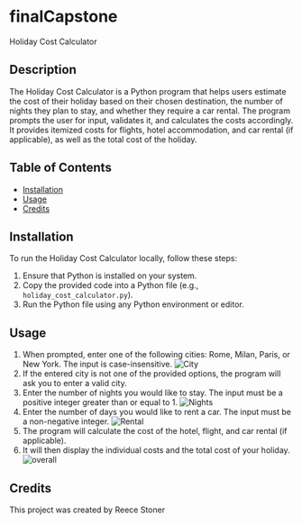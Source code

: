 # finalCapstone

Holiday Cost Calculator

## Description

The Holiday Cost Calculator is a Python program that helps users estimate the cost of their holiday based on their chosen destination, the number of nights they plan to stay, and whether they require a car rental. The program prompts the user for input, validates it, and calculates the costs accordingly. It provides itemized costs for flights, hotel accommodation, and car rental (if applicable), as well as the total cost of the holiday.

## Table of Contents

- [Installation](#installation)
- [Usage](#usage)
- [Credits](#credits)

## Installation

To run the Holiday Cost Calculator locally, follow these steps:

1. Ensure that Python is installed on your system.
2. Copy the provided code into a Python file (e.g., `holiday_cost_calculator.py`).
3. Run the Python file using any Python environment or editor.

## Usage

1. When prompted, enter one of the following cities: Rome, Milan, Paris, or New York. The input is case-insensitive. ![City](https://www.dropbox.com/s/rwy76vd6t0rrcgk/City.png)
2. If the entered city is not one of the provided options, the program will ask you to enter a valid city.
3. Enter the number of nights you would like to stay. The input must be a positive integer greater than or equal to 1. ![Nights](https://www.dropbox.com/s/qkquzjyo09ulp1e/Nights.png?dl=0)
4. Enter the number of days you would like to rent a car. The input must be a non-negative integer. ![Rental](https://www.dropbox.com/s/0olkyllepmm0rk3/Rental.png?dl=0)
5. The program will calculate the cost of the hotel, flight, and car rental (if applicable).
6. It will then display the individual costs and the total cost of your holiday. ![overall](https://www.dropbox.com/s/p58u7tn4izv2g6q/Overall.png?dl=0)


## Credits

This project was created by Reece Stoner

